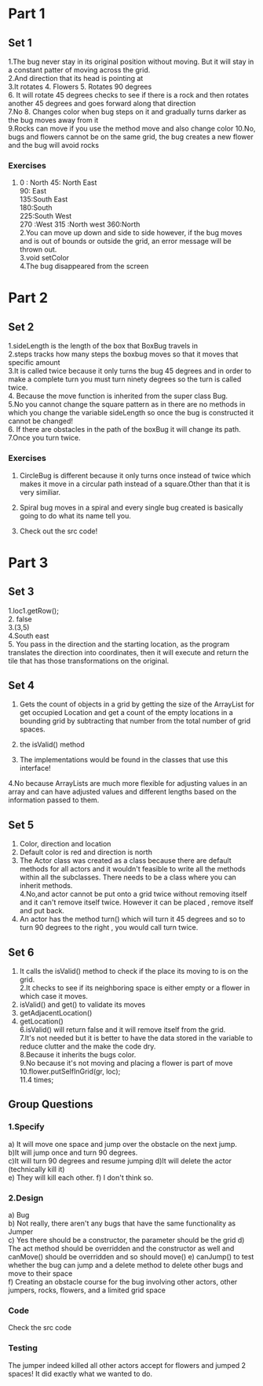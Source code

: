 # Part 1

## Set 1
1.The bug never stay in its original position without moving. But it will stay in a constant patter of moving across the grid.  
2.And direction that its head is pointing at  
3.It rotates
4. Flowers
5. Rotates 90 degrees  
6. It will rotate 45 degrees checks to see if there is a rock and then rotates another 45 degrees and goes forward along that direction  
7.No
8. Changes color when bug steps on it and gradually turns darker as the bug moves away from it  
9.Rocks can move if you use the method move and also change color
10.No, bugs and flowers cannot be on the same grid, the bug creates a new flower and the bug will avoid rocks  

### Exercises   
1. 0 : North
   45: North East  
   90: East  
   135:South East  
   180:South  
   225:South West  
   270 :West
   315 :North west
   360:North  
2.You can move up down and side to side however, if the bug moves and is out of bounds or outside the grid, an error message will be thrown out.  
3.void setColor  
4.The bug disappeared from the screen    

# Part 2

## Set 2  

1.sideLength is the length of the box that BoxBug travels in  
2.steps tracks how many steps the boxbug moves so that it moves that specific amount  
3.It is called twice because it only turns the bug 45 degrees and in order to make a complete turn you must turn ninety degrees so the turn is called twice.  
4. Because the move function is inherited from the super class Bug.  
5.No you cannot change the square pattern as in there are no methods in which you change the variable sideLength so once the bug is constructed it cannot be changed!  
6. If there are obstacles in the path of the boxBug it will change its path.  
7.Once you turn twice.  

### Exercises  
1.  CircleBug is different because it only turns once instead of twice which makes it move in a circular path instead of a square.Other than that it is very similiar.  

2. Spiral bug moves in a spiral and every single bug created is basically going to do what its name tell you.  
5. Check out the src code!    


# Part 3  

## Set 3  

1.loc1.getRow();  
2. false  
3.(3,5)    
4.South east  
5. You pass in the direction and the starting location, as the program translates the direction into coordinates, then it will execute and return the tile that has those transformations on the original.  

## Set 4    
1. Gets the count of objects in a grid by getting the size of the ArrayList for get occupied Location and get a count of the empty locations in a bounding grid by subtracting that number from the total number of grid spaces.  

2. the isValid() method  

3. The implementations would be found in the classes that use this interface!  

4.No because ArrayLists are much more flexible for adjusting values in an array and can have adjusted values and different lengths based on the information passed to them.    

## Set 5 

1. Color, direction and location  
2. Default color is red and direction is north 
3. The Actor class was created as a class because there are default methods for all actors and it wouldn't feasible to write all the methods within all the subclasses. There needs to be a class where you can inherit methods.  
4.No,and actor cannot be put onto a grid twice without removing itself and it can't remove itself twice. However it can be placed , remove itself and put back.
5. An actor has the method turn() which will turn it 45 degrees  and so to turn 90 degrees to the right , you would call turn twice.  


## Set 6  
1. It calls the isValid() method to check if the place its moving to is on the grid.  
2.It checks to see if its neighboring space is either empty or a flower in which case it moves.  
3. isValid() and get() to validate its moves  
4. getAdjacentLocation()  
5. getLocation()  
6.isValid() will return false and it will remove itself from the grid.  
7.It's not needed but it is better to have the data stored in the variable to reduce clutter and the make the code dry.  
8.Because it inherits the bugs color.  
9.No because it's not moving and placing a flower is part of move  
10.flower.putSelfInGrid(gr, loc);  
11.4 times;  

## Group Questions  

### 1.Specify  
a) It will move one space and jump over the obstacle on the next jump.  
b)It will jump once and turn 90 degrees.  
c)It will turn 90 degrees and resume jumping
d)It will delete the actor (technically kill it)  
e) They will kill each other.
f) I don't think so.    

### 2.Design  
a) Bug  
b) Not really, there aren't any bugs that have the same functionality as Jumper  
c) Yes there should be a constructor, the parameter should be the grid
d) The act method should be overridden and  the constructor as well and canMove() should be overridden and so should move()
e) canJump() to test whether the bug can jump and a delete method to delete other bugs and move to their space  
f) Creating an obstacle course for the bug involving other actors, other jumpers, rocks, flowers, and a limited grid space  

### Code  
Check the src code  

### Testing  
The jumper indeed killed all other actors accept for flowers and jumped 2 spaces! It did exactly what we wanted to do.






